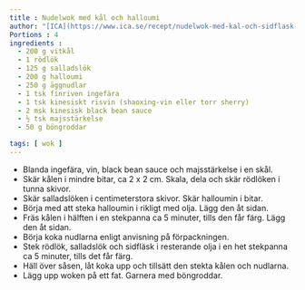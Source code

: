 ```yaml
---
title : Nudelwok med kål och halloumi
author: "[ICA](https://www.ica.se/recept/nudelwok-med-kal-och-sidflask-718459/)"
Portions : 4
ingredients :
  - 200 g vitkål
  - 1 rödlök
  - 125 g salladslök
  - 200 g halloumi
  - 250 g äggnudlar
  - 1 tsk finriven ingefära
  - 1 tsk kinesiskt risvin (shaoxing-vin eller torr sherry)
  - 2 msk kinesisk black bean sauce
  - ½ tsk majsstärkelse
  - 50 g böngroddar

tags: [ wok ]
---
```

* Blanda ingefära, vin, black bean sauce och majsstärkelse i en skål. 
* Skär kålen i mindre bitar, ca 2 x 2 cm. Skala, dela och skär rödlöken i tunna skivor. 
* Skär salladslöken i centimeterstora skivor. Skär halloumin i bitar. 
* Börja med att steka halloumin i rikligt med olja. Lägg den åt sidan. 
* Fräs kålen i hälften i en stekpanna ca 5 minuter, tills den får färg. Lägg den åt sidan. 
* Börja koka nudlarna enligt anvisning på förpackningen. 
* Stek rödlök, salladslök och sidfläsk i resterande olja i en het stekpanna ca 5 minuter, tills det får färg. 
* Häll över såsen, låt koka upp och tillsätt den stekta kålen och nudlarna. 
* Lägg upp woken på ett fat. Garnera med böngroddar.
